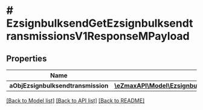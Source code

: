 # # EzsignbulksendGetEzsignbulksendtransmissionsV1ResponseMPayload

## Properties

Name | Type | Description | Notes
------------ | ------------- | ------------- | -------------
**aObjEzsignbulksendtransmission** | [**\eZmaxAPI\Model\EzsignbulksendtransmissionResponseCompound[]**](EzsignbulksendtransmissionResponseCompound.md) |  |

[[Back to Model list]](../../README.md#models) [[Back to API list]](../../README.md#endpoints) [[Back to README]](../../README.md)
